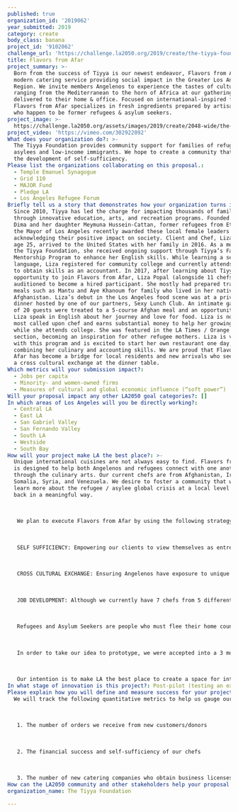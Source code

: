 ```yaml
---
published: true
organization_id: '2019062'
year_submitted: 2019
category: create
body_class: banana
project_id: '9102062'
challenge_url: 'https://challenge.la2050.org/2019/create/the-tiyya-foundation/'
title: Flavors from Afar
project_summary: >-
  Born from the success of Tiyya is our newest endeavor, Flavors from Afar, a
  modern catering service providing social impact in the Greater Los Angeles
  Region. We invite members Angelenos to experience the tastes of cultures
  ranging from the Mediterranean to the horn of Africa at our gatherings or
  delivered to their home & office. Focused on international-inspired food,
  Flavors from Afar specializes in fresh ingredients prepared by artisan chefs
  who happen to be former refugees & asylum seekers.
project_image: >-
  https://challenge.la2050.org/assets/images/2019/create/2048-wide/the-tiyya-foundation.jpg
project_video: 'https://vimeo.com/302922092'
What does your organization do?: >-
  The Tiyya Foundation provides community support for families of refugees,
  asylees and low-income immigrants. We hope to create a community that fosters
  the development of self-sufficiency.
Please list the organizations collaborating on this proposal.:
  - Temple Emanuel Synagogue
  - Grid 110
  - MAJOR Fund
  - Pledge LA
  - Los Angeles Refugee Forum
Briefly tell us a story that demonstrates how your organization turns inspiration into impact.: >-
  Since 2010, Tiyya has led the charge for impacting thousands of families
  through innovative education, arts, and recreation programs. Founded by Owliya
  Dima and her daughter Meymuna Hussein-Cattan, former refugees from Ethiopia,
  the Mayor of Los Angeles recently awarded these local female leaders by
  acknowledging their positive impact on society. Client and Chef, Liza Popal,
  age 25, arrived to the United States with her family in 2016. As a member of
  the Tiyya Foundation, she received ongoing support through Tiyya’s Family
  Mentorship Program to enhance her English skills. While learning a second
  language, Liza registered for community college and currently attends classes
  to obtain skills as an accountant. In 2017, after learning about Tiyya’s job
  opportunity to join Flavors from Afar, Liza Popal (alongside 11 chefs)
  auditioned to become a hired participant. She mostly had prepared traditional
  meals such as Mantu and Aye Khanoum for family who lived in her native
  Afghanistan. Liza’s debut in the Los Angeles food scene was at a private
  dinner hosted by one of our partners, Sexy Lunch Club. An intimate gathering
  of 20 guests were treated to a 5-course Afghan meal and an opportunity to hear
  Liza speak in English about her journey and love for food. Liza is now Tiyya’s
  most called upon chef and earns substantial money to help her growing family
  while she attends college. She was featured in the LA Times / Orange County
  section, becoming an inspiration for other refugee mothers. Liza is very happy
  with this program and is excited to start her own restaurant one day,
  combining her culinary and accounting skills. We are proud that Flavors from
  Afar has become a bridge for local residents and new arrivals who seek to have
  a cross cultural exchange at the dinner table.
Which metrics will your submission impact?:
  - Jobs per capita
  - Minority- and women-owned firms
  - Measures of cultural and global economic influence (“soft power”)
Will your proposal impact any other LA2050 goal categories?: []
In which areas of Los Angeles will you be directly working?:
  - Central LA
  - East LA
  - San Gabriel Valley
  - San Fernando Valley
  - South LA
  - Westside
  - South Bay
How will your project make LA the best place?: >-
  Unique international cuisines are not always easy to find. Flavors from Afar
  is designed to help both Angelenos and refugees connect with one another
  through the culinary arts. Our current chefs are from Afghanistan, Iraq,
  Somalia, Syria, and Venezuela. We desire to foster a community that wishes to
  learn more about the refugee / asylee global crisis at a local level and give
  back in a meaningful way. 
   
   
   
   We plan to execute Flavors from Afar by using the following strategy:
   
   
   
   SELF SUFFICIENCY: Empowering our clients to view themselves as entrepreneurs and providing them with access to resources and opportunities to utilize their existing culinary skills. 
   
   
   
   CROSS CULTURAL EXCHANGE: Ensuring Angelenos have exposure to unique cultural foods through experiential dining. Our private gatherings include a 5 course dinner and storytelling by one of our featured Chefs. Guests are encouraged to ask questions about the refugee journey and learn more about the beauty of each recipe. Additionally, we provide delivery to those who want to try new flavors without leaving the comforts of their home or office. 
   
   
   
   JOB DEVELOPMENT: Although we currently have 7 chefs from 5 different countries, we know that by scaling our vision we can create paid positions that include, but not limited to; wait staff, delivery drivers, bussers, outreach coordinators, job training coaches, event planners, etc. By serving the Greater Los Angeles Region through catering, we ensure job opportunities are available to people across the county without being tied to a single storefront. 
   
   
   
   Refugees and Asylum Seekers are people who must flee their home country to preserve their lives and freedom. Upon arrival to LA, all of our clients are living below poverty level when enrolling with Tiyya. None of our participants exceed 30% of the Area Median Income. By developing their existing talents and encouraging entrepreneurship, it benefits LA both economically and morally. 
   
   
   
   In order to take our idea to prototype, we were accepted into a 3 month program with Grid 110. Flavors from Afar was piloted in 2018. After serving nearly 300 customers through our soft launch our next stage of development would be to secure a minimum of 10 chefs and 5 kitchen spaces in the Greater Los Angeles Region.
   
   
   
   Our intention is to make LA the best place to create a space for international cuisine that brings communities together. This new social connectedness around food will increase opportunities for employment and generate income for refugees starting a new life in the United States. Flavors from Afar’s delivery and catering style is compatible to LA’s goals because we provide opportunities for new immigrant entrepreneurs without the cost of real estate. Prioritizing the culinary arts via international cuisines provides our chefs with a creative opportunity to experiment with their dishes more freely and establish small businesses without taking high risk.
In what stage of innovation is this project?: Post-pilot (testing an expansion of concept after initially successful pilot)
Please explain how you will define and measure success for your project.: |-
  We will track the following quantitative metrics to help us gauge our success:
   
   
   
   1. The number of orders we receive from new customers/donors
   
   
   
   2. The financial success and self-sufficiency of our chefs 
   
   
   
   3. The number of new catering companies who obtain business licenses as a result of Flavors from Afar
How can the LA2050 community and other stakeholders help your proposal succeed?: []
organization_name: The Tiyya Foundation

---
```


